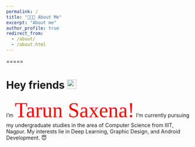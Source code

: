 ```yaml
---
permalink: /
title: "👨🏻‍💻 About Me"
excerpt: "About me"
author_profile: true
redirect_from: 
  - /about/
  - /about.html
---
```

=====

# Hey friends <img src="https://media.giphy.com/media/hvRJCLFzcasrR4ia7z/giphy.gif" width="25px">

I’m <span style="font-family:Papyrus; font-size:4em; color:red ">Tarun Saxena!</span> I’m currently pursuing my undergraduate studies in the area of Computer Science from IIIT, Nagpur. My interests lie in Deep Learning, Graphic Design, and Android Development. 😇



